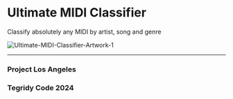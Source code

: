 # Ultimate MIDI Classifier
Classify absolutely any MIDI by artist, song and genre

![Ultimate-MIDI-Classifier-Artwork-1](https://github.com/asigalov61/Ultimate-MIDI-Classifier/assets/56325539/4dcfb595-0e22-44e9-99fb-0ca6ccafc6c5)

***

### Project Los Angeles
### Tegridy Code 2024
